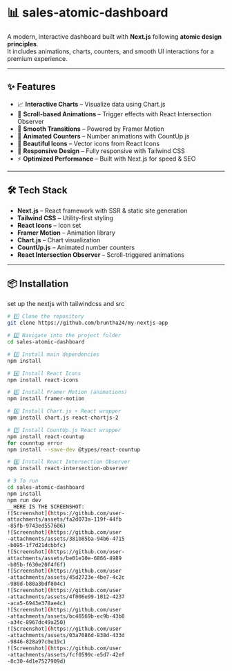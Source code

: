 # 📊 sales-atomic-dashboard

A modern, interactive dashboard built with **Next.js** following **atomic design principles**.  
It includes animations, charts, counters, and smooth UI interactions for a premium experience.

---

## ✨ Features

- 📈 **Interactive Charts** – Visualize data using Chart.js
- 🎯 **Scroll-based Animations** – Trigger effects with React Intersection Observer
- 💫 **Smooth Transitions** – Powered by Framer Motion
- 🔢 **Animated Counters** – Number animations with CountUp.js
- 🎨 **Beautiful Icons** – Vector icons from React Icons
- 📱 **Responsive Design** – Fully responsive with Tailwind CSS
- ⚡ **Optimized Performance** – Built with Next.js for speed & SEO

---

## 🛠 Tech Stack

- **Next.js** – React framework with SSR & static site generation
- **Tailwind CSS** – Utility-first styling
- **React Icons** – Icon set
- **Framer Motion** – Animation library
- **Chart.js** – Chart visualization
- **CountUp.js** – Animated number counters
- **React Intersection Observer** – Scroll-triggered animations

---

## 📦 Installation
set up the nextjs with tailwindcss and src
```bash
# 1️⃣ Clone the repository
git clone https://github.com/bruntha24/my-nextjs-app

# 2️⃣ Navigate into the project folder
cd sales-atomic-dashboard

# 3️⃣ Install main dependencies
npm install

# 4️⃣ Install React Icons
npm install react-icons

# 5️⃣ Install Framer Motion (animations)
npm install framer-motion

# 6️⃣ Install Chart.js + React wrapper
npm install chart.js react-chartjs-2

# 7️⃣ Install CountUp.js React wrapper
npm install react-countup
for counntup error
npm install --save-dev @types/react-countup

# 8️⃣ Install React Intersection Observer
npm install react-intersection-observer

# 9 To run
cd sales-atomic-dashboard
npm install
npm run dev
__HERE IS THE SCREENSHOT:
![Screenshot](https://github.com/user-
attachments/assets/fa2d073a-119f-44fb
-85fb-9743ed557606) 
![Screenshot](https://github.com/user
-attachments/assets/381b85ba-94b6-4715
-b095-1f7d21dcbbfc)
![Screenshot](https://github.com/user-
attachments/assets/be01e10e-6866-4989
-b05b-f630e20f4f6f)
![Screenshot](https://github.com/user
-attachments/assets/45d2723e-4be7-4c2c
-980d-b80a3bdf804c)
![Screenshot](https://github.com/user
-attachments/assets/4f006e99-1012-4237
-aca5-6943e378ae4c)
![Screenshot](https://github.com/user
-attachments/assets/bc46569b-ec9b-43b8
-a34c-8967dc49a250)
![Screenshot](https://github.com/user
-attachments/assets/03a7086d-838d-433d
-9846-828a97c0e19c)
![Screenshot](https://github.com/user
-attachments/assets/fcf0599c-e5d7-42ef
-8c30-4d1e7527909d)
